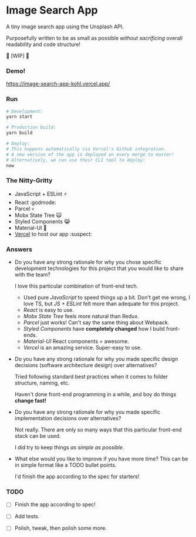 # Image Search App

A tiny image search app using the Unsplash API.

Purposefully written to be as small as possible _without sacrificing_ overall readability and code structure!

:construction: [WIP] :construction:

### Demo!

https://image-search-app-kohl.vercel.app/

### Run

```bash
# Development:
yarn start

# Production build:
yarn build

# Deploy:
# This happens automatically via Vercel's Github integration.
# A new version of the app is deployed on every merge to master!
# Alternatively, we can use their CLI tool to deploy:
now
```

### The Nitty-Gritty

- JavaScript + ESLint :zap:
- React :godmode:
- Parcel :skull:
- Mobx State Tree :scream_cat:
- Styled Components :joy_cat:
- Material-UI :older_woman:
- [Vercel](https://vercel.com/) to host our app :suspect:

### Answers

- Do you have any strong rationale for why you chose specific development technologies for this project that you would like to share with the team?

  I love this particular combination of front-end tech.

  - Used pure _JavaScript_ to speed things up a bit. Don't get me wrong, I love TS, but _JS + ESLint_ felt more than adequate for this project.
  - _React_ is easy to use.
  - _Mobx State Tree_ feels more natural than Redux.
  - _Parcel_ just works! Can't say the same thing about Webpack.
  - _Styled Components_ have **completely changed** how I build front-ends.
  - _Material-UI_ React components = awesome.
  - _Vercel_ is an amazing service. Super-easy to use.

- Do you have any strong rationale for why you made specific design decisions (software architecture design) over alternatives?

  Tried following standard best practices when it comes to folder structure, naming, etc.

  Haven't done front-end programming in a while, and boy do things **change fast!**

- Do you have any strong rationale for why you made specific implementation decisions over alternatives?

  Not really. There are only so many ways that this particular front-end stack can be used.

  I did try to keep things _as simple as possible_.

- What else would you like to improve if you have more time? This can be in simple format like a TODO bullet points.

  I'd finish the app according to the spec for starters!

### TODO

- [ ] Finish the app according to spec!

- [ ] Add tests.

- [ ] Polish, tweak, then polish some more.

